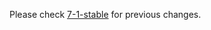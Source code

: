 
Please check [7-1-stable](https://github.com/rails/rails/blob/7-1-stable/activemodel/CHANGELOG.md) for previous changes.
